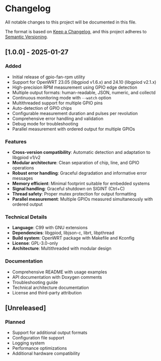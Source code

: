 # Changelog

All notable changes to this project will be documented in this file.

The format is based on [Keep a Changelog](https://keepachangelog.com/en/1.0.0/),
and this project adheres to [Semantic Versioning](https://semver.org/spec/v2.0.0.html).

## [1.0.0] - 2025-01-27

### Added
- Initial release of gpio-fan-rpm utility
- Support for OpenWRT 23.05 (libgpiod v1.6.x) and 24.10 (libgpiod v2.1.x)
- High-precision RPM measurement using GPIO edge detection
- Multiple output formats: human-readable, JSON, numeric, and collectd
- Continuous monitoring mode with `--watch` option
- Multithreaded support for multiple GPIO pins
- Auto-detection of GPIO chips
- Configurable measurement duration and pulses per revolution
- Comprehensive error handling and validation
- Debug mode for troubleshooting
- Parallel measurement with ordered output for multiple GPIOs

### Features
- **Cross-version compatibility**: Automatic detection and adaptation to libgpiod v1/v2
- **Modular architecture**: Clean separation of chip, line, and GPIO operations
- **Robust error handling**: Graceful degradation and informative error messages
- **Memory efficient**: Minimal footprint suitable for embedded systems
- **Signal handling**: Graceful shutdown on SIGINT (Ctrl+C)
- **Thread safety**: Proper mutex protection for output formatting
- **Parallel measurement**: Multiple GPIOs measured simultaneously with ordered output

### Technical Details
- **Language**: C99 with GNU extensions
- **Dependencies**: libgpiod, libjson-c, librt, libpthread
- **Build system**: OpenWRT package with Makefile and Kconfig
- **License**: GPL-3.0-only
- **Architecture**: Multithreaded with modular design

### Documentation
- Comprehensive README with usage examples
- API documentation with Doxygen comments
- Troubleshooting guide
- Technical architecture documentation
- License and third-party attribution

## [Unreleased]

### Planned
- Support for additional output formats
- Configuration file support
- Logging system
- Performance optimizations
- Additional hardware compatibility 